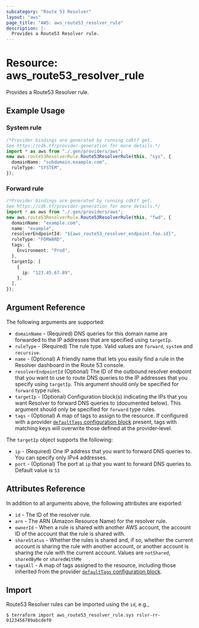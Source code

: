 ```yaml
---
subcategory: "Route 53 Resolver"
layout: "aws"
page_title: "AWS: aws_route53_resolver_rule"
description: |-
  Provides a Route53 Resolver rule.
---
```


# Resource: aws\_route53\_resolver\_rule

Provides a Route53 Resolver rule.

## Example Usage

### System rule

```typescript
/*Provider bindings are generated by running cdktf get.
See https://cdk.tf/provider-generation for more details.*/
import * as aws from "./.gen/providers/aws";
new aws.route53ResolverRule.Route53ResolverRule(this, "sys", {
  domainName: "subdomain.example.com",
  ruleType: "SYSTEM",
});

```

### Forward rule

```typescript
/*Provider bindings are generated by running cdktf get.
See https://cdk.tf/provider-generation for more details.*/
import * as aws from "./.gen/providers/aws";
new aws.route53ResolverRule.Route53ResolverRule(this, "fwd", {
  domainName: "example.com",
  name: "example",
  resolverEndpointId: "${aws_route53_resolver_endpoint.foo.id}",
  ruleType: "FORWARD",
  tags: {
    Environment: "Prod",
  },
  targetIp: [
    {
      ip: "123.45.67.89",
    },
  ],
});

```

## Argument Reference

The following arguments are supported:

* `domainName` - (Required) DNS queries for this domain name are forwarded to the IP addresses that are specified using `targetIp`.
* `ruleType` - (Required) The rule type. Valid values are `forward`, `system` and `recursive`.
* `name` - (Optional) A friendly name that lets you easily find a rule in the Resolver dashboard in the Route 53 console.
* `resolverEndpointId` (Optional) The ID of the outbound resolver endpoint that you want to use to route DNS queries to the IP addresses that you specify using `targetIp`.
  This argument should only be specified for `forward` type rules.
* `targetIp` - (Optional) Configuration block(s) indicating the IPs that you want Resolver to forward DNS queries to (documented below).
  This argument should only be specified for `forward` type rules.
* `tags` - (Optional) A map of tags to assign to the resource. If configured with a provider [`defaultTags` configuration block](https://registry.terraform.io/providers/hashicorp/aws/latest/docs#default_tags-configuration-block) present, tags with matching keys will overwrite those defined at the provider-level.

The `targetIp` object supports the following:

* `ip` - (Required) One IP address that you want to forward DNS queries to. You can specify only IPv4 addresses.
* `port` - (Optional) The port at `ip` that you want to forward DNS queries to. Default value is `53`

## Attributes Reference

In addition to all arguments above, the following attributes are exported:

* `id` - The ID of the resolver rule.
* `arn` - The ARN (Amazon Resource Name) for the resolver rule.
* `ownerId` - When a rule is shared with another AWS account, the account ID of the account that the rule is shared with.
* `shareStatus` - Whether the rules is shared and, if so, whether the current account is sharing the rule with another account, or another account is sharing the rule with the current account.
  Values are `notShared`, `sharedByMe` or `sharedWithMe`
* `tagsAll` - A map of tags assigned to the resource, including those inherited from the provider [`defaultTags` configuration block](https://registry.terraform.io/providers/hashicorp/aws/latest/docs#default_tags-configuration-block).

## Import

Route53 Resolver rules can be imported using the `id`, e.g.,

```console
$ terraform import aws_route53_resolver_rule.sys rslvr-rr-0123456789abcdef0
```
